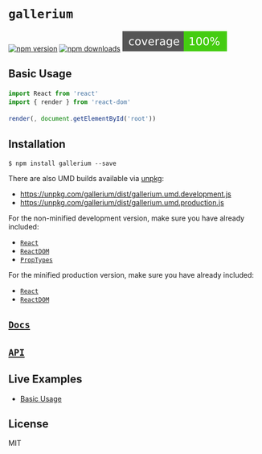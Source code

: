 # `gallerium`

[![npm version](https://img.shields.io/npm/v/gallerium.svg?style=flat-square)](https://www.npmjs.com/package/gallerium)
[![npm downloads](https://img.shields.io/npm/dm/gallerium.svg?style=flat-square)](https://www.npmjs.com/package/gallerium)
![coverage](/scripts/jest/shield.svg)

>

## Basic Usage

```jsx
import React from 'react'
import { render } from 'react-dom'

render(, document.getElementById('root'))
```

## Installation

```
$ npm install gallerium --save
```

There are also UMD builds available via [unpkg](https://unpkg.com/):

- https://unpkg.com/gallerium/dist/gallerium.umd.development.js
- https://unpkg.com/gallerium/dist/gallerium.umd.production.js

For the non-minified development version, make sure you have already included:

- [`React`](https://unpkg.com/react/umd/react.development.js)
- [`ReactDOM`](https://unpkg.com/react-dom/umd/react-dom.development.js)
- [`PropTypes`](https://unpkg.com/prop-types/prop-types.js)

For the minified production version, make sure you have already included:

- [`React`](https://unpkg.com/react/umd/react.production.min.js)
- [`ReactDOM`](https://unpkg.com/react-dom/umd/react-dom.production.min.js)

## [`Docs`](https://tbjgolden.github.io/gallerium/docs)

## [`API`](https://tbjgolden.github.io/gallerium/docs/api)

## Live Examples

- [Basic Usage](https://github.com/tbjgolden/gallerium/tree/master/examples/basic-usage)

## License

MIT
